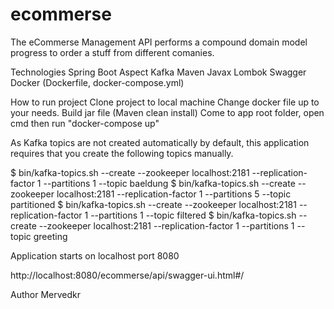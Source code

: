 # ecommerse

The eCommerse Management API performs a compound domain model progress to order a stuff from different comanies.

Technologies
Spring Boot
Aspect
Kafka
Maven
Javax
Lombok
Swagger
Docker (Dockerfile, docker-compose.yml)

How to run project
Clone project to local machine
Change docker file up to your needs.
Build jar file (Maven clean install)
Come to app root folder, open cmd then run "docker-compose up"

As Kafka topics are not created automatically by default, this application requires that you create the following topics manually.

$ bin/kafka-topics.sh --create --zookeeper localhost:2181 --replication-factor 1 --partitions 1 --topic baeldung
$ bin/kafka-topics.sh --create --zookeeper localhost:2181 --replication-factor 1 --partitions 5 --topic partitioned
$ bin/kafka-topics.sh --create --zookeeper localhost:2181 --replication-factor 1 --partitions 1 --topic filtered
$ bin/kafka-topics.sh --create --zookeeper localhost:2181 --replication-factor 1 --partitions 1 --topic greeting

Application starts on localhost port 8080

http://localhost:8080/ecommerse/api/swagger-ui.html#/

Author
Mervedkr
